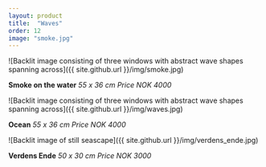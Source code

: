 ```yaml
---
layout: product
title:  "Waves"
order: 12
image: "smoke.jpg"
---
```


![Backlit image consisting of three windows with abstract wave shapes spanning across]({{ site.github.url }}/img/smoke.jpg)

**Smoke on the water** *55 x 36 cm*
*Price NOK 4000*

![Backlit image consisting of three windows with abstract wave shapes spanning across]({{ site.github.url }}/img/waves.jpg)

**Ocean** *55 x 36 cm*
*Price NOK 4000*

![Backlit image of still seascape]({{ site.github.url }}/img/verdens_ende.jpg)

**Verdens Ende** *50 x 30 cm*
*Price NOK 3000*
